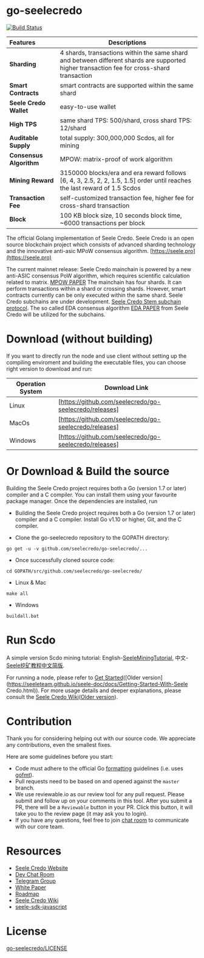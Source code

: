 
# go-seelecredo
[![Build Status](https://travis-ci.org/seelecredo/go-seelecredo.svg?branch=master)](https://travis-ci.org/seelecredo/go-seelecredo)

|        Features        |      Descriptions                                                                              |
|:-----------------------|------------------------------------------------------------------------------------------------|
| **Sharding**           | 4 shards, transactions within the same shard and between different shards are supported<br/> higher transaction fee for cross-shard transaction                                  |
| **Smart Contracts**    | smart contracts are supported within the same shard                                          |
| **Seele Credo Wallet**       | easy-to-use wallet                                                                             |
| **High TPS**           | same shard TPS: 500/shard, cross shard TPS: 12/shard                                           |
| **Auditable Supply**   | total supply: 300,000,000 Scdos, all for mining                              |
| **Consensus Algorithm**| MPOW: matrix-proof of work algorithm                                                |
| **Mining Reward**      | 3150000 blocks/era and era reward follows [6, 4, 3, 2.5, 2, 2, 1.5, 1.5] order until reaches the last reward of 1.5 Scdos |
| **Transaction Fee**    | self-customized transaction fee, higher fee for cross-shard transaction                        |
| **Block**              | 100 KB block size, 10 seconds block time, ~6000 transactions per block                         |


The official Golang implementation of Seele Credo. Seele Credo is an open source blockchain project which consists of advanced sharding technology and the innovative anti-asic MPoW consensus algorithm. [https://seele.pro](https://seele.pro)

The current mainnet release: Seele Credo mainchain is powered by a new anti-ASIC consensus PoW algorithm, which requires scientific calculation related to matrix. [MPOW PAPER](https://arxiv.org/abs/1905.04565) The mainchain has four shards. It can perform transactions within a shard or crossing shards. However, smart contracts currently can be only executed within the same shard. Seele Credo subchains are under development. [Seele Credo Stem subchain protocol](https://medium.com/@SeeleTech/seele-stem-subchain-protocol-b5eceb02aaa3). The so called EDA consensus algorithm [EDA PAPER](http://seele.hk.ufileos.com/Seele_Yellow_Paper_EDA_A_Parallel_Data_Sorting_Mechanism_for_Distributed_Information_Processing_System_Pre-Release.pdf) from Seele Credo will be utilized for the subchains.

# Download (without building)
If you want to directly run the node and use client without setting up the compiling enviroment and building the executable files, you can choose right version to download and run:

| Operation System |      Download Link     |
|---------|----------------------------------------------------------|
| Linux   | [https://github.com/seelecredo/go-seelecredo/releases]|
| MacOs   | [https://github.com/seelecredo/go-seelecredo/releases]|
| Windows | [https://github.com/seelecredo/go-seelecredo/releases]|

# Or Download & Build the source

Building the Seele Credo project requires both a Go (version 1.7 or later) compiler and a C compiler. You can install them using your favourite package manager. Once the dependencies are installed, run

- Building the Seele Credo project requires both a Go (version 1.7 or later) compiler and a C compiler. Install Go v1.10 or higher, Git, and the C compiler.

- Clone the go-seelecredo repository to the GOPATH directory:

```
go get -u -v github.com/seelecredo/go-seelecredo/...
```

- Once successfully cloned source code:

```
cd GOPATH/src/github.com/seelecredo/go-seelecredo/
```

- Linux & Mac

```
make all
```

- Windows

```
buildall.bat
```

# Run Scdo
A simple version Scdo mining tutorial: English-[SeeleMiningTutorial](https://github.com/seelecredo/go-seelecredo/releases/tag/v1.0.1-MiningTutorial_Eng), 中文-[Seele挖矿教程中文简版](https://github.com/seelecredo/go-seelecredo/releases/tag/v1.0.1-%E4%B8%AD%E6%96%87%E7%AE%80%E7%89%88%E6%8C%96%E7%9F%BF%E6%95%99%E7%A8%8B).

For running a node, please refer to [Get Started](https://seeletech.gitbook.io/wiki/developer/go-seelecredo/gettingstarted)([Older version](https://seeleteam.github.io/seele-doc/docs/Getting-Started-With-Seele Credo.html)).
For more usage details and deeper explanations, please consult the [Seele Credo Wiki](https://seeletech.gitbook.io/wiki/)([Older version](https://seeleteam.github.io/seele-doc/index.html)).

# Contribution

Thank you for considering helping out with our source code. We appreciate any contributions, even the smallest fixes.

Here are some guidelines before you start:
* Code must adhere to the official Go [formatting](https://golang.org/doc/effective_go.html#formatting) guidelines (i.e. uses [gofmt](https://golang.org/cmd/gofmt/)).
* Pull requests need to be based on and opened against the `master` branch.
* We use reviewable.io as our review tool for any pull request. Please submit and follow up on your comments in this tool. After you submit a PR, there will be a `Reviewable` button in your PR. Click this button, it will take you to the review page (it may ask you to login).
* If you have any questions, feel free to join [chat room](https://gitter.im/seeleteamchat/dev) to communicate with our core team.

# Resources

* [Seele Credo Website](https://seele.pro/)
* [Dev Chat Room](https://gitter.im/seleeteam/dev)
* [Telegram Group](https://t.me/seeletech)
* [White Paper](https://s3.ap-northeast-2.amazonaws.com/wp.s3.seele.pro/Seele_White_Paper_English_v3.1.pdf)
* [Roadmap](https://seele.pro/)
* [Seele Credo Wiki](https://seeletech.gitbook.io/wiki/)
* [seele-sdk-javascript](https://www.npmjs.com/package/seele-sdk-javascript)

# License

[go-seelecredo/LICENSE](https://github.com/seelecredo/go-seelecredo/blob/master/LICENSE)
